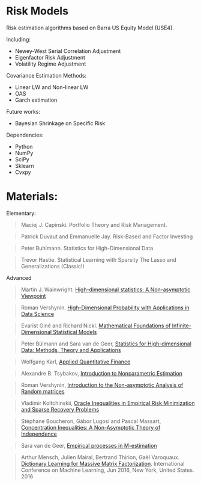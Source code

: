 # Risk Models

Risk estimation algorithms based on Barra US Equity Model (USE4). 

Including:
- Newey-West Serial Correlation Adjustment
- Eigenfactor Risk Adjustment
- Volatility Regime Adjustment

Covariance Estimation Methods:
- Linear LW and Non-linear LW
- OAS
- Garch estimation

Future works:
- Bayesian Shrinkage on Specific Risk

Dependencies:
- Python 
- NumPy 
- SciPy 
- Sklearn
- Cvxpy

# Materials:

Elementary:

>Maciej J. Capinski. Portfolio Theory and Risk Management.

>Patrick Duvaut and Emmanuelle Jay. Risk-Based and Factor Investing

>Peter Buhlmann. Statistics for High-Dimensional Data

>Trevor Hastie. Statistical Learning with Sparsity The Lasso and Generalizations (Classic!)

Advanced

>Martin J. Wainwright.
[High-dimensional statistics: A Non-asymptotic Viewpoint](http://www.cambridge.org/cn/academic/subjects/statistics-probability/statistical-theory-and-methods/high-dimensional-statistics-non-asymptotic-viewpoint?format=HB)

>Roman Vershynin.
[High-Dimensional Probability with Applications in Data Science](https://www.cambridge.org/core/books/highdimensional-probability/797C466DA29743D2C8213493BD2D2102)

>Evarist Giné and Richard Nickl.
[Mathematical Foundations of Infinite-Dimensional Statistical Models](https://www.cambridge.org/core/books/mathematical-foundations-of-infinitedimensional-statistical-models/C9731BF27A4CDBDB297404EBF1B7820E)

>Peter Bülmann and Sara van de Geer,
[Statistics for High-dimensional Data: Methods, Theory and Applications](https://www.springer.com/us/book/9783642201912)

>Wolfgang Karl,
[Applied Quantitative Finance](https://link.springer.com/book/10.1007%2F978-3-662-54486-0)

>Alexandre B. Tsybakov,
[Introduction to Nonparametric Estimation](https://link.springer.com/book/10.1007%2Fb13794)

>Roman Vershynin,
[Introduction to the Non-asymptotic Analysis of Random matrices](http://www-personal.umich.edu/~romanv/slides/RMT-course-IHP/RMT-course-IHP.pdf)

>Vladimir Koltchinskii,
[Oracle Inequalities in Empirical Risk Minimization and Sparse Recovery Problems](https://www.springer.com/us/book/9783642221460)

>Stéphane Boucheron, Gábor Lugosi and Pascal Massart,
[Concentration Inequalities: A Non-Asymptotic Theory of Independence](http://www.oxfordscholarship.com/view/10.1093/acprof:oso/9780199535255.001.0001/acprof-9780199535255)

>Sara van de Geer,
[Empirical processes in M-estimation](http://www.stat.math.ethz.ch/~geer/cowlas.pdf)

>Arthur Mensch, Julien Mairal, Bertrand Thirion, Gaël Varoquaux.
[Dictionary Learning for Massive Matrix Factorization](https://hal.archives-ouvertes.fr/hal-01308934v2). International Conference
 on Machine Learning, Jun 2016, New York, United States. 2016
